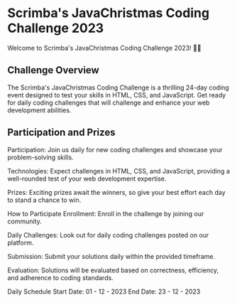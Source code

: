 # Scrimba's JavaChristmas Coding Challenge 2023
Welcome to Scrimba's JavaChristmas Coding Challenge 2023! 🎄✨

## Challenge Overview
The Scrimba's JavaChristmas Coding Challenge is a thrilling 24-day coding event designed to test your skills in HTML, CSS, and JavaScript. Get ready for daily coding challenges that will challenge and enhance your web development abilities.

## Participation and Prizes
Participation: Join us daily for new coding challenges and showcase your problem-solving skills.

Technologies: Expect challenges in HTML, CSS, and JavaScript, providing a well-rounded test of your web development expertise.

Prizes: Exciting prizes await the winners, so give your best effort each day to stand a chance to win.

How to Participate
Enrollment: Enroll in the challenge by joining our community.

Daily Challenges: Look out for daily coding challenges posted on our platform.

Submission: Submit your solutions daily within the provided timeframe.

Evaluation: Solutions will be evaluated based on correctness, efficiency, and adherence to coding standards.

Daily Schedule
Start Date: 01 - 12 - 2023
End Date: 23 - 12 - 2023

